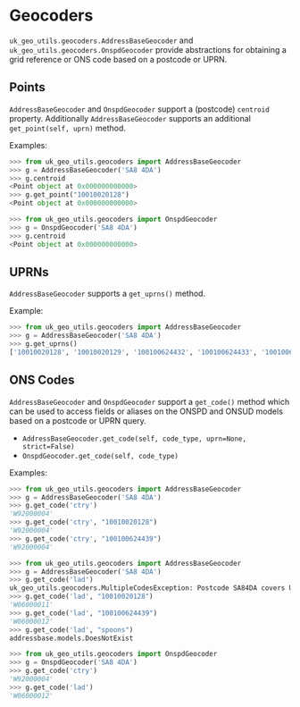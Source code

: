 # Geocoders

`uk_geo_utils.geocoders.AddressBaseGeocoder` and `uk_geo_utils.geocoders.OnspdGeocoder` provide abstractions for obtaining a grid reference or ONS code based on a postcode or UPRN.

## Points

`AddressBaseGeocoder` and `OnspdGeocoder` support a (postcode) `centroid` property. Additionally `AddressBaseGeocoder` supports an additional `get_point(self, uprn)` method.

Examples:

```python
>>> from uk_geo_utils.geocoders import AddressBaseGeocoder
>>> g = AddressBaseGeocoder('SA8 4DA')
>>> g.centroid
<Point object at 0x000000000000>
>>> g.get_point("10010020128")
<Point object at 0x000000000000>
```

```python
>>> from uk_geo_utils.geocoders import OnspdGeocoder
>>> g = OnspdGeocoder('SA8 4DA')
>>> g.centroid
<Point object at 0x000000000000>
```

## UPRNs

`AddressBaseGeocoder` supports a `get_uprns()` method.

Example:

```python
>>> from uk_geo_utils.geocoders import AddressBaseGeocoder
>>> g = AddressBaseGeocoder('SA8 4DA')
>>> g.get_uprns()
['10010020128', '10010020129', '100100624432', '100100624433', '100100624434', '100100624435', '100100624436', '100100624437', '100100624438', '100100624439']
```

## ONS Codes

`AddressBaseGeocoder` and `OnspdGeocoder` support a `get_code()` method which can be used to access fields or aliases on the ONSPD and ONSUD models based on a postcode or UPRN query.

* `AddressBaseGeocoder.get_code(self, code_type, uprn=None, strict=False)`
* `OnspdGeocoder.get_code(self, code_type)`

Examples:

```python
>>> from uk_geo_utils.geocoders import AddressBaseGeocoder
>>> g = AddressBaseGeocoder('SA8 4DA')
>>> g.get_code('ctry')
'W92000004'
>>> g.get_code('ctry', "10010020128")
'W92000004'
>>> g.get_code('ctry', "100100624439")
'W92000004'
```

```python
>>> from uk_geo_utils.geocoders import AddressBaseGeocoder
>>> g = AddressBaseGeocoder('SA8 4DA')
>>> g.get_code('lad')
uk_geo_utils.geocoders.MultipleCodesException: Postcode SA84DA covers UPRNs in more than one 'lad' area
>>> g.get_code('lad', "10010020128")
'W06000011'
>>> g.get_code('lad', "100100624439")
'W06000012'
>>> g.get_code('lad', "spoons")
addressbase.models.DoesNotExist
```

```python
>>> from uk_geo_utils.geocoders import OnspdGeocoder
>>> g = OnspdGeocoder('SA8 4DA')
>>> g.get_code('ctry')
'W92000004'
>>> g.get_code('lad')
'W06000012'
```
